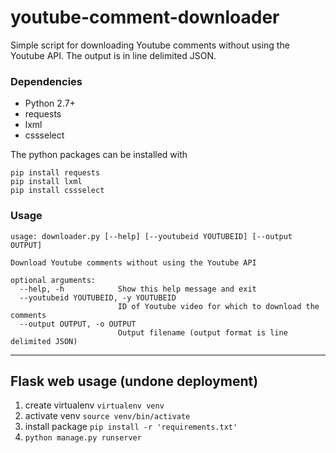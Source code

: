 # youtube-comment-downloader
Simple script for downloading Youtube comments without using the Youtube API. The output is in line delimited JSON.

### Dependencies
* Python 2.7+
* requests
* lxml
* cssselect

The python packages can be installed with

    pip install requests
    pip install lxml
    pip install cssselect

### Usage
```
usage: downloader.py [--help] [--youtubeid YOUTUBEID] [--output OUTPUT]

Download Youtube comments without using the Youtube API

optional arguments:
  --help, -h            Show this help message and exit
  --youtubeid YOUTUBEID, -y YOUTUBEID
                        ID of Youtube video for which to download the comments
  --output OUTPUT, -o OUTPUT
                        Output filename (output format is line delimited JSON)
```

---

## Flask web usage (undone deployment)

1. create virtualenv `virtualenv venv`
2. activate venv `source venv/bin/activate`
3. install package `pip install -r 'requirements.txt'`
4. `python manage.py runserver`

